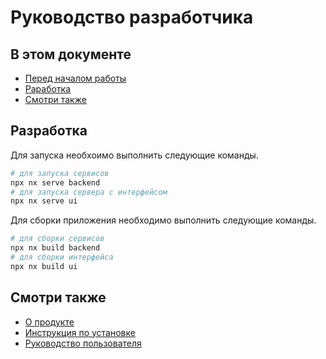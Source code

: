 # Руководство разработчика

## В этом документе

* [Перед началом работы](#перед-началом-работы)
* [Раработка](#разработка)
* [Смотри также](#смотри-также)

## Разработка

Для запуска необхоимо выполнить следующие команды.

```sh
# для запуска сервисов
npx nx serve backend
# для запуска сервера с интерфейсом
npx nx serve ui
```

Для сборки приложения необходимо выполнить следующие команды.

```sh
# для сборки сервисов
npx nx build backend
# для сборки интерфейса
npx nx build ui
```

## Смотри также

* [О продукте](./about-product.md)
* [Инструкция по установке](./installation-guide.md)
* [Руководство пользователя](./user-guide.md)
